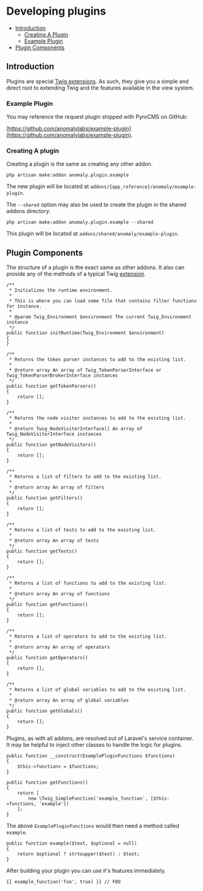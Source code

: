 # Developing plugins

- [Introduction](#introduction)
	- [Creating A Plugin](#creating-a-plugin)
	- [Example Plugin](#example-plugin)
- [Plugin Components](#plugin-components)

<a name="introduction"></a>
## Introduction

Plugins are special [Twig extensions](http://twig.sensiolabs.org/doc/advanced.html#creating-an-extension). As such, they give you a simple and direct root to extending Twig and the features available in the view system.

<a name="example-plugin"></a>
### Example Plugin

You may reference the request plugin shipped with PyroCMS on GitHub:

[https://github.com/anomalylabs/example-plugin](https://github.com/anomalylabs/example-plugin).

<a name="creating-a-plugin"></a>
### Creating A plugin

Creating a plugin is the same as creating any other addon.

	php artisan make:addon anomaly.plugin.example

The new plugin will be located at `addons/{app_reference}/anomaly/example-plugin`. 

The `--shared` option may also be used to create the plugin in the shared addons directory.

	php artisan make:addon anomaly.plugin.example --shared

This plugin will be located at `addons/shared/anomaly/example-plugin`.

<a name="plugin-components"></a>
## Plugin Components

The structure of a plugin is the exact same as other addons. It also can provide any of the methods of a typical Twig [extension](http://twig.sensiolabs.org/doc/advanced.html#creating-an-extension).

	/**
     * Initializes the runtime environment.
     *
     * This is where you can load some file that contains filter functions for instance.
     *
     * @param Twig_Environment $environment The current Twig_Environment instance
     */
    public function initRuntime(Twig_Environment $environment)
    {
    }

    /**
     * Returns the token parser instances to add to the existing list.
     *
     * @return array An array of Twig_TokenParserInterface or Twig_TokenParserBrokerInterface instances
     */
    public function getTokenParsers()
    {
        return [];
    }

    /**
     * Returns the node visitor instances to add to the existing list.
     *
     * @return Twig_NodeVisitorInterface[] An array of Twig_NodeVisitorInterface instances
     */
    public function getNodeVisitors()
    {
        return [];
    }

    /**
     * Returns a list of filters to add to the existing list.
     *
     * @return array An array of filters
     */
    public function getFilters()
    {
        return [];
    }

    /**
     * Returns a list of tests to add to the existing list.
     *
     * @return array An array of tests
     */
    public function getTests()
    {
        return [];
    }

    /**
     * Returns a list of functions to add to the existing list.
     *
     * @return array An array of functions
     */
    public function getFunctions()
    {
        return [];
    }

    /**
     * Returns a list of operators to add to the existing list.
     *
     * @return array An array of operators
     */
    public function getOperators()
    {
        return [];
    }

    /**
     * Returns a list of global variables to add to the existing list.
     *
     * @return array An array of global variables
     */
    public function getGlobals()
    {
        return [];
    }

Plugins, as with all addons, are resolved out of Laravel's service container. It may be helpful to inject other classes to handle the logic for plugins.

    public function __construct(ExamplePluginFunctions $functions)
    {
        $this->functions = $functions;
    }

    public function getFunctions()
    {
        return [
            new \Twig_SimpleFunction('example_function', [$this->functions, 'example'])
        ];
    }

The above `ExamplePluginFunctions` would then need a method called `example`.

	public function example($text, $optional = null)
	{
		return $optional ? strtoupper($text) : $text;
	}

	

After building your plugin you can use it's features immediately.

    {{ example_function('foo', true) }} // FOO
